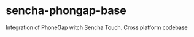 sencha-phongap-base
===================

Integration of PhoneGap witch Sencha Touch. Cross platform codebase